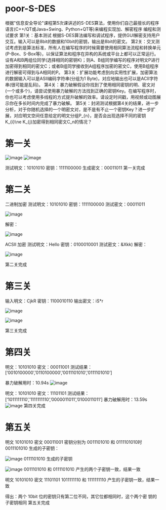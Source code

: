 # poor-S-DES
根据"信息安全导论"课程第5次课讲述的S-DES算法，使用你们自己最擅长的程序语言(C++/QT或Java+Swing、Python+QT等)来编程实现加、解密程序
 编程和测试要求
 第1关：基本测试       根据S-DES算法编写和调试程序，提供GUI解密支持用户交互。输入可以是8bit的数据和10bit的密钥，输出是8bit的密文。
 第2关：交叉测试考虑到是算法标准，所有人在编写程序的时候需要使用相同算法流程和转换单元(P-Box、S-Box等)，以保证算法和程序在异构的系统或平台上都可以正常运行。设有A和B两组位同学(选择相同的密钥K)；则A、B组同学编写的程序对明文P进行加密得到相同的密文C；或者B组同学接收到A组程序加密的密文C，使用B组程序进行解密可得到与A相同的P。
 第3关：扩展功能考虑到向实用性扩展，加密算法的数据输入可以是ASII编码字符串(分组为1 Byte)，对应地输出也可以是ACII字符串(很可能是乱码)。
 第4关：暴力破解假设你找到了使用相同密钥的明、密文对(一个或多个)，请尝试使用暴力破解的方法找到正确的密钥Key。在编写程序时，你也可以考虑使用多线程的方式提升破解的效率。请设定时间戳，用视频或动图展示你在多长时间内完成了暴力破解。
 第5关：封闭测试根据第4关的结果，进一步分析，对于你随机选择的一个明密文对，是不是有不止一个密钥Key？进一步扩展，对应明文空间任意给定的明文分组P_{n}，是否会出现选择不同的密钥K_{i}\ne K_{j}加密得到相同密文C_n的情况？

# 第一关
![image](https://github.com/hanbarger/poor-S-DES/assets/147252358/af427afd-ba4d-4c53-bc92-8c0c7cd61cf2)
![image](https://github.com/hanbarger/poor-S-DES/assets/147252358/c472acc6-fdcf-4ba8-95ec-e11fd9e4fa96)

测试明文：10101010 
密钥：1111100000
生成密文：00011011
第一关完成

# 第二关
二进制加密
测试明文：10101010 
密钥：1111100000
测试密文：00011011

![image](https://github.com/hanbarger/poor-S-DES/assets/147252358/3cd61498-21ca-4f75-bfe4-57e43305af80)

解密：

![image](https://github.com/hanbarger/poor-S-DES/assets/147252358/d928a7d4-88df-496a-ba9e-a6967a87d962)

ACSII 加密
测试明文：Hello
密钥：0100010001
测试密文：&Xkk)
解密：

![image](https://github.com/hanbarger/poor-S-DES/assets/147252358/d29bad1a-67f2-40ce-8266-57920ef4cc0d)

第二关完成

# 第三关
输入明文：CjkR
密钥：1100010110
输出密文：iS*r

![image](https://github.com/hanbarger/poor-S-DES/assets/147252358/0a745ada-b916-402b-907e-a95b76c8b54c)

![image](https://github.com/hanbarger/poor-S-DES/assets/147252358/5e831b61-48b3-4720-82e5-d6782de6f545)

第三关完成

# 第四关
明文：10101010
密文：00011001
测试结果：
[‘0010100000’,’0110100000’,’0011101010’,’0111101010’]

暴力破解用时：10.94s
![image](https://github.com/hanbarger/poor-S-DES/assets/147252358/f596b5e3-9a3a-49ed-9268-7d40c1e637e3)

明文：10101010
密文：11101101
测试结果：
[‘1011111110’,’1111111110’,’0000011011’,’0100011011’]
暴力破解用时：13.59s
![image](https://github.com/hanbarger/poor-S-DES/assets/147252358/58bfb301-2c85-4087-aee7-980a54d273d7)
第四关完成

# 第五关
明文 10101010
密文 00011001
密钥分别为 0011101010 和 0111101010时
0011101010 生成的子密钥：

![image](https://github.com/hanbarger/poor-S-DES/assets/147252358/240c4988-905d-4052-818b-710e04757e29)
0111101010 生成的子密钥

![image](https://github.com/hanbarger/poor-S-DES/assets/147252358/b82c9adc-7197-4798-afa8-c3d31926e014)
0011101010 和 0111101010 产生的两个子密钥一致，结果一致

明文 10101010
密文 11101101
1011111110 和 1111111110 产生的子密钥一致，结果一致

得出：两个 10bit 位的密钥只有第二位不同，其它位都相同时，这个两个密
钥的子密钥相同
第五关完成
